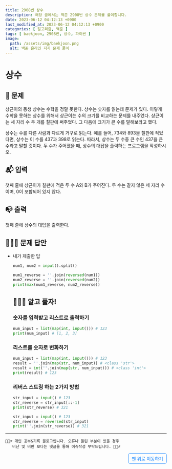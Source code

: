 ```yaml
---
title: 2908번 상수
description: 해당 글에서는 백준 2908번 상수 문제를 풀이합니다.
date: 2023-06-12 04:12:13 +0900
last_modified_at: 2023-06-12 04:12:13 +0900
categories: [ 알고리즘, 백준 ]
tags: [ baekjoon, 2908번, 상수, 파이썬 ]
image:
  path: /assets/img/baekjoon.png
  alt: 백준 온라인 저지 문제 풀이
---
```

    
# 상수
## 📃 문제
상근이의 동생 상수는 수학을 정말 못한다. 상수는 숫자를 읽는데 문제가 있다. 이렇게 수학을 못하는 상수를 위해서 상근이는 수의 크기를 비교하는 문제를 내주었다. 상근이는 세 자리 수 두 개를 칠판에 써주었다. 그 다음에 크기가 큰 수를 말해보라고 했다.

상수는 수를 다른 사람과 다르게 거꾸로 읽는다. 예를 들어, 734와 893을 칠판에 적었다면, 상수는 이 수를 437과 398로 읽는다. 따라서, 상수는 두 수중 큰 수인 437을 큰 수라고 말할 것이다.
두 수가 주어졌을 때, 상수의 대답을 출력하는 프로그램을 작성하시오.

## 📬 입력
첫째 줄에 상근이가 칠판에 적은 두 수 A와 B가 주어진다. 두 수는 같지 않은 세 자리 수이며, 0이 포함되어 있지 않다.

## 📭 출력
첫째 줄에 상수의 대답을 출력한다.

## 🙆🏻‍♂️ 문제 답안

- 내가 제출한 답
    ```python
    num1, num2 = input().split()

    num1_reverse = ''.join(reversed(num1))
    num2_reverse = ''.join(reversed(num2))
    print(max(num1_reverse, num2_reverse))
    ```

  ## 💁🏻‍♂️ 알고 풀자!

  ### 숫자를 입력받고 리스트로 출력하기
  ```python
  num_input = list(map(int, input())) # 123
  print(num_input) # [1, 2, 3]
  ```
  ### 리스트를 숫자로 변화하기
  ```python
  num_input = list(map(int, input())) # 123
  result = ''.join(map(str, num_input)) # <class 'str'>
  result = int(''.join(map(str, num_input))) # <class 'int'>
  print(result) # 123
  ```
  ### 리버스 스트링 하는 2가지 방법
  ```python
  str_input = input() # 123
  str_reverse = str_input[::-1]
  print(str_reverse) # 321
  ```
  ```python
  str_input = input() # 123
  str_reverse = reversed(str_input)
  print(''.join(str_reverse)) # 321
  ```

***

    🙋🏻‍♂️ 개인 공부&기록 블로그입니다. 오류나 틀린 부분이 있을 경우 
       비난 및 비판 보다는 댓글을 통해 이슈작성 부탁드립니다. 🙋🏻‍♂️

<a href="#" style="display: inline-block; padding: 5px 10px; color: #007bff; text-decoration: none; border: 0.5px solid #007bff; border-radius: 5px; float: right;">맨 위로 이동하기</a>